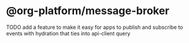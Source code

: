 # @org-platform/message-broker

TODO add a feature to make it easy for apps to publish and subscribe to events
with hydration that ties into api-client query
